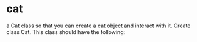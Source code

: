 # cat
a Cat class so that you can create a cat object and interact with it. Create class Cat. This class should have the following:
